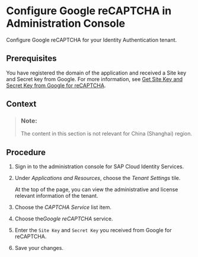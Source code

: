 <!-- loio77c87ba6c5254d7aaac6a710838000a8 -->

# Configure Google reCAPTCHA in Administration Console

Configure Google reCAPTCHA for your Identity Authentication tenant.



<a name="loio77c87ba6c5254d7aaac6a710838000a8__prereq_xhh_ndh_gcb"/>

## Prerequisites

You have registered the domain of the application and received a Site key and Secret key from Google. For more information, see [Get Site Key and Secret Key from Google for reCAPTCHA](get-site-key-and-secret-key-from-google-for-recaptcha-4cbf06c.md).



<a name="loio77c87ba6c5254d7aaac6a710838000a8__context_jks_knf_hnb"/>

## Context

> ### Note:  
> The content in this section is not relevant for China \(Shanghai\) region.



<a name="loio77c87ba6c5254d7aaac6a710838000a8__steps_nyg_xdh_gcb"/>

## Procedure

1.  Sign in to the administration console for SAP Cloud Identity Services.

2.  Under *Applications and Resources*, choose the *Tenant Settings* tile.

    At the top of the page, you can view the administrative and license relevant information of the tenant.

3.  Choose the *CAPTCHA Service* list item.

4.  Choose the*Google reCAPTCHA* service.

5.  Enter the `Site Key` and `Secret Key` you received from Google for reCAPTCHA.

6.  Save your changes.


